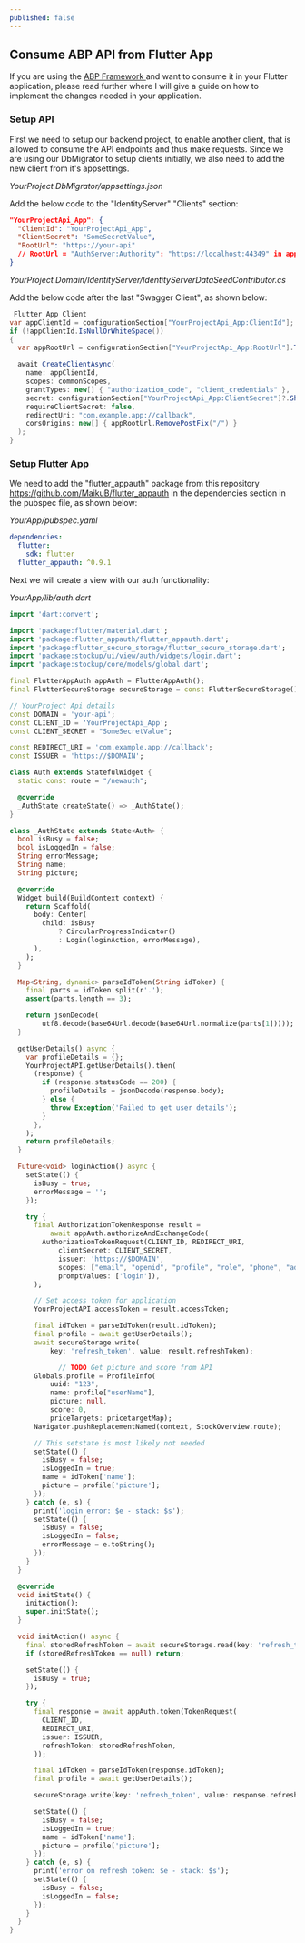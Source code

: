 ```yaml
---
published: false
---
```

## Consume ABP API from Flutter App

If you are using the [ABP Framework ](https://abp.io "ABP Framework ") and want to consume it in your Flutter application, please read further where I will give a guide on how to implement the changes needed in your application.

### Setup API

First we need to setup our backend project, to enable another client, that is allowed to consume the API endpoints and thus make requests. Since we are using our DbMigrator to setup clients initially, we also need to add the new client from it's appsettings.

_YourProject.DbMigrator/appsettings.json_

Add the below code to the "IdentityServer" "Clients" section:

```json
"YourProjectApi_App": {
  "ClientId": "YourProjectApi_App",
  "ClientSecret": "SomeSecretValue",
  "RootUrl": "https://your-api"
  // RootUrl = "AuthServer:Authority": "https://localhost:44349" in appsettings.json HttpApi.Host project
}
```

_YourProject.Domain/IdentityServer/IdentityServerDataSeedContributor.cs_

Add the below code after the last "Swagger Client", as shown below:

```csharp
 Flutter App Client
var appClientId = configurationSection["YourProjectApi_App:ClientId"];
if (!appClientId.IsNullOrWhiteSpace())
{
  var appRootUrl = configurationSection["YourProjectApi_App:RootUrl"].TrimEnd('/');

  await CreateClientAsync(
    name: appClientId,
    scopes: commonScopes,
    grantTypes: new[] { "authorization_code", "client_credentials" },
    secret: configurationSection["YourProjectApi_App:ClientSecret"]?.Sha256(),
    requireClientSecret: false,
    redirectUri: "com.example.app://callback",
    corsOrigins: new[] { appRootUrl.RemovePostFix("/") }
  );
}
```

### Setup Flutter App

We need to add the "flutter_appauth" package from this repository https://github.com/MaikuB/flutter_appauth in the dependencies section in the pubspec file, as shown below:

_YourApp/pubspec.yaml_

```yaml
dependencies:
  flutter:
    sdk: flutter
  flutter_appauth: ^0.9.1
```

Next we will create a view with our auth functionality:

_YourApp/lib/auth.dart_

```dart
import 'dart:convert';

import 'package:flutter/material.dart';
import 'package:flutter_appauth/flutter_appauth.dart';
import 'package:flutter_secure_storage/flutter_secure_storage.dart';
import 'package:stockup/ui/view/auth/widgets/login.dart';
import 'package:stockup/core/models/global.dart';

final FlutterAppAuth appAuth = FlutterAppAuth();
final FlutterSecureStorage secureStorage = const FlutterSecureStorage();

// YourProject Api details
const DOMAIN = 'your-api';
const CLIENT_ID = 'YourProjectApi_App';
const CLIENT_SECRET = "SomeSecretValue";

const REDIRECT_URI = 'com.example.app://callback';
const ISSUER = 'https://$DOMAIN';

class Auth extends StatefulWidget {
  static const route = "/newauth";

  @override
  _AuthState createState() => _AuthState();
}

class _AuthState extends State<Auth> {
  bool isBusy = false;
  bool isLoggedIn = false;
  String errorMessage;
  String name;
  String picture;

  @override
  Widget build(BuildContext context) {
    return Scaffold(
      body: Center(
        child: isBusy
            ? CircularProgressIndicator()
            : Login(loginAction, errorMessage),
      ),
    );
  }

  Map<String, dynamic> parseIdToken(String idToken) {
    final parts = idToken.split(r'.');
    assert(parts.length == 3);

    return jsonDecode(
        utf8.decode(base64Url.decode(base64Url.normalize(parts[1]))));
  }

  getUserDetails() async {
    var profileDetails = {};
    YourProjectAPI.getUserDetails().then(
      (response) {
        if (response.statusCode == 200) {
          profileDetails = jsonDecode(response.body);
        } else {
          throw Exception('Failed to get user details');
        }
      },
    );
    return profileDetails;
  }

  Future<void> loginAction() async {
    setState(() {
      isBusy = true;
      errorMessage = '';
    });

    try {
      final AuthorizationTokenResponse result =
          await appAuth.authorizeAndExchangeCode(
        AuthorizationTokenRequest(CLIENT_ID, REDIRECT_URI,
            clientSecret: CLIENT_SECRET,
            issuer: 'https://$DOMAIN',
            scopes: ["email", "openid", "profile", "role", "phone", "address"],
            promptValues: ['login']),
      );

      // Set access token for application
      YourProjectAPI.accessToken = result.accessToken;

      final idToken = parseIdToken(result.idToken);
      final profile = await getUserDetails();
      await secureStorage.write(
          key: 'refresh_token', value: result.refreshToken);

            // TODO Get picture and score from API
      Globals.profile = ProfileInfo(
          uuid: "123",
          name: profile["userName"],
          picture: null,
          score: 0,
          priceTargets: pricetargetMap);
      Navigator.pushReplacementNamed(context, StockOverview.route);

      // This setstate is most likely not needed
      setState(() {
        isBusy = false;
        isLoggedIn = true;
        name = idToken['name'];
        picture = profile['picture'];
      });
    } catch (e, s) {
      print('login error: $e - stack: $s');
      setState(() {
        isBusy = false;
        isLoggedIn = false;
        errorMessage = e.toString();
      });
    }
  }

  @override
  void initState() {
    initAction();
    super.initState();
  }

  void initAction() async {
    final storedRefreshToken = await secureStorage.read(key: 'refresh_token');
    if (storedRefreshToken == null) return;

    setState(() {
      isBusy = true;
    });

    try {
      final response = await appAuth.token(TokenRequest(
        CLIENT_ID,
        REDIRECT_URI,
        issuer: ISSUER,
        refreshToken: storedRefreshToken,
      ));

      final idToken = parseIdToken(response.idToken);
      final profile = await getUserDetails();

      secureStorage.write(key: 'refresh_token', value: response.refreshToken);

      setState(() {
        isBusy = false;
        isLoggedIn = true;
        name = idToken['name'];
        picture = profile['picture'];
      });
    } catch (e, s) {
      print('error on refresh token: $e - stack: $s');
      setState(() {
        isBusy = false;
        isLoggedIn = false;
      });
    }
  }
}

```

